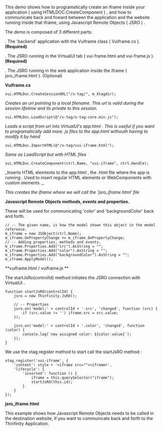 This demo shows how to programatically create an iframe inside your application ( using HTMLDOC.CreateComponent ) , and how to communicate back and foward between the application and the website running inside that iframe, using Javascript Remote Objects ( JSRO ) .


The demo is composed of 3 different parts: 

  . The 'backend' application with the Vuiframe class ( Vuiframe.cs ). **(Required)**
  
  . The JSRO running in the VirtualUI tab ( vui-frame.html and vui-frame.js ). **(Required)**
  
  . The JSRO running in the web application inside the iframe ( jsro_iframe.html ). (Optional)
 


**Vuiframe.cs**
      
    vui.HTMLDoc.CreateSessionURL("/x-tag/", m_Xtagdir); 
    
_Creates an url pointing to a local filename. This url is valid during the session lifetime and its private to this session._
      
      
      
    vui.HTMLDoc.LoadScript(@"/x-tag/x-tag-core.min.js"); 

_Loads a script from url into VirtualUI's app.html . This is useful if you want to programatically add more .js files to the app.html withouth having to modify it by hand_
 
 
 
    vui.HTMLDoc.ImportHTML(@"/x-tag/vui-iframe.html"); 
    
_Same as LoadScript but with HTML files_
    
    
    
    
    vui.HTMLDoc.CreateComponent(ctrl.Name, "vui-iframe", ctrl.Handle);
    
_Inserts HTML elemtents to the app.html , the .html file where the app is running . Used to insert regular HTML elements or WebComponents with custom elements. _

_This creates the iframe where we will call the 'jsro_iframe.html' file_
    
    
     
**Javascript Remote Objects methods, events and properties.** 

These will be used for communicating 'color' and 'backgroundColor' back and forth.

    // -- The given name, is how the model shown this object in the model reference.
    m_iframe = new JSObject(ctrl.Name);
    m_iframe.OnPropertyChange += m_iframe_OnPropertyChange;
    // -- Adding properties, methods and events.
    m_iframe.Properties.Add("src").AsString = "";
    m_iframe.Properties.Add("color").AsString = "";
    m_iframe.Properties.Add("backgroundColor").AsString = "";
    m_iframe.ApplyModel();
     
     
     
**vuiframe.html / vuiframe.js **

The startJsRo(controlId) method initiates the JSRO connection with VirtualUI .

    function startJsRO(controlId) {
        jsro = new Thinfinity.JsRO();

        // -- Properties
        jsro.on('model:' + controlId + '.src', 'changed', function (src) {
            if (src.value != '') iframe.src = src.value;
        });

        jsro.on('model:' + controlId + '.color', 'changed', function (color) {
            console.log(`new assigned color: ${color.value}`);
        });
    }

 
We use the xtag.register method to start call the startJsRO method : 

    xtag.register('vui-iframe', {
        'content': style + '<iframe src=""><iframe>',
        'lifecycle': {
            'inserted': function () {
                iframe = this.querySelector("iframe");
                startJsRO(this.id);
            }
        }
    });


 
 
**jsro_iframe.html**
  
   This example shows how Javascript Remote Objects needs to be called in the destination website, if you want to communicate back and forth to the Thinfinity Application. 
   
  

